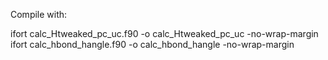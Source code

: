 Compile with:

ifort calc_Htweaked_pc_uc.f90 -o calc_Htweaked_pc_uc -no-wrap-margin
ifort calc_hbond_hangle.f90 -o calc_hbond_hangle -no-wrap-margin


